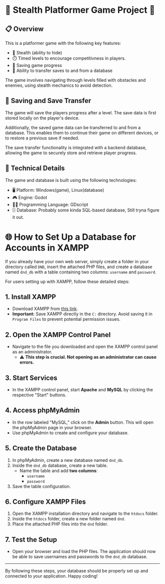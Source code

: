# 🥷 Stealth Platformer Game Project 🥷

## 📋 Overview
This is a platformer game with the following key features:

- 👻 Stealth (ability to hide)
- ⏱️ Timed levels to encourage competitivness in players.
- 💾 Saving game progress
- 🔄 Ability to transfer saves to and from a database

The game involves navigating through levels filled with obstacles and enemies, using stealth mechanics to avoid detection. 

## 💾 Saving and Save Transfer

The game will save the players progress after a level. The save data is first stored locally on the player's device.

Additionally, the saved game data can be transferred to and from a database. This enables them to continue their game on different devices, or to restore a previous save if needed.

The save transfer functionality is integrated with a backend database, allowing the game to securely store and retrieve player progress.

## 🔧 Technical Details

The game and database is built using the following technologies:

- 🖥️ Platform: Windows(game), Linux(database)
- 🎮 Engine: Godot
- 👨‍💻 Programming Language: GDscript
- 🗄️ Database: Probably some kinda SQL-based database, Still tryna figure it out.


# 🌐 How to Set Up a Database for Accounts in XAMPP

If you already have your own web server, simply create a folder in your directory called `DND`, insert the attached PHP files, and create a database named `dnd_db` with a table containing two columns: `username` and `password`.

For users setting up with XAMPP, follow these detailed steps:

## 1. Install XAMPP
- Download XAMPP from [this link](https://www.apachefriends.org/).
- **Important:** Save XAMPP directly in the `C:` directory. Avoid saving it in `Program Files` to prevent potential permission issues.

## 2. Open the XAMPP Control Panel
- Navigate to the file you downloaded and open the XAMPP control panel as an administrator.
  - ⚠️ **This step is crucial. Not opening as an administrator can cause errors.**

## 3. Start Services
- In the XAMPP control panel, start **Apache** and **MySQL** by clicking the respective "Start" buttons.

## 4. Access phpMyAdmin
- In the row labeled "MySQL," click on the **Admin** button. This will open the phpMyAdmin page in your browser.
- Use phpMyAdmin to create and configure your database.

## 5. Create the Database
1. In phpMyAdmin, create a new database named `dnd_db`.
2. Inside the `dnd_db` database, create a new table.
   - Name the table and add **two columns**:
     - `username`
     - `password`
3. Save the table configuration.

## 6. Configure XAMPP Files
1. Open the XAMPP installation directory and navigate to the `htdocs` folder.
2. Inside the `htdocs` folder, create a new folder named `dnd`.
3. Place the attached PHP files into the `dnd` folder.

## 7. Test the Setup
- Open your browser and load the PHP files. The application should now be able to save usernames and passwords to the `dnd_db` database.

---

By following these steps, your database should be properly set up and connected to your application. Happy coding!
